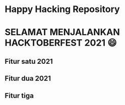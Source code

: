 # Happy Hacking Repository

# SELAMAT MENJALANKAN HACKTOBERFEST 2021 😄

## Fitur satu 2021

## Fitur dua 2021

## Fitur tiga

